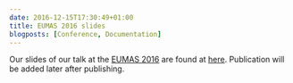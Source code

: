 ```yaml
---
date: 2016-12-15T17:30:49+01:00
title: EUMAS 2016 slides
blogposts: [Conference, Documentation]
---
```

Our slides of our talk at the [EUMAS 2016](eumas-at2016.webs.upv.es/EUMAS2016.html) <!--more--> are found at [here](/talks/2016-eumas-slides.pdf). Publication will be added later after publishing.
